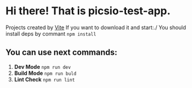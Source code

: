 # Hi there! That is picsio-test-app.

Projects created by [Vite](https://vitejs.dev/)
If you want to download it and start:./
You should install deps by commant `npm install`

## You can use next commands:

1. **Dev Mode** `npm run dev`
2. **Build Mode** `npm run buld`
3. **Lint Check** `npm run lint`
